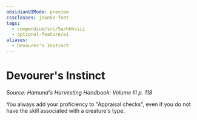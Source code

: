 ```yaml
---
obsidianUIMode: preview
cssclasses: json5e-feat
tags:
  - compendium/src/5e/hhhviii
  - optional-feature/ei
aliases:
  - Devourer's Instinct
---
```

# Devourer's Instinct
*Source: Hamund's Harvesting Handbook: Volume III p. 118*  

You always add your proficiency to "Appraisal checks", even if you do not have the skill associated with a creature's type.
